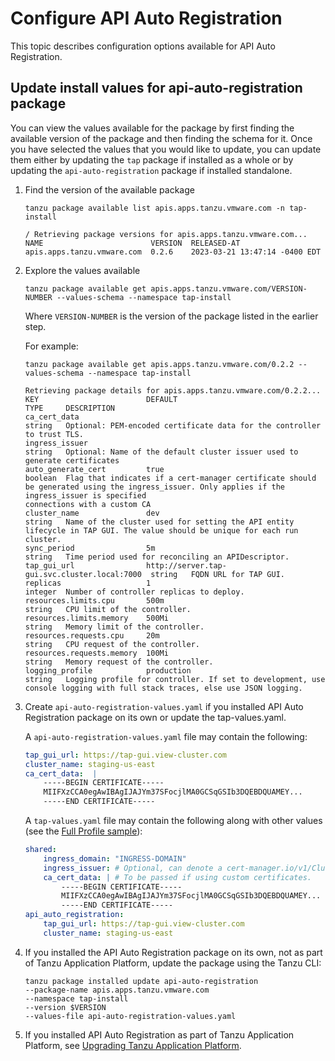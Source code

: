 # Configure API Auto Registration

This topic describes configuration options available for API Auto Registration.

## <a id='update-values'></a>Update install values for api-auto-registration package

You can view the values available for the package by first finding the available version of the package and then finding the schema for it.
Once you have selected the values that you would like to update, you can update them either by updating the `tap` package if installed as a whole
or by updating the `api-auto-registration` package if installed standalone.

1. Find the version of the available package

    ```console
    tanzu package available list apis.apps.tanzu.vmware.com -n tap-install

    / Retrieving package versions for apis.apps.tanzu.vmware.com...
    NAME                        VERSION  RELEASED-AT
    apis.apps.tanzu.vmware.com  0.2.6    2023-03-21 13:47:14 -0400 EDT
    ```

2. Explore the values available
    ```console
    tanzu package available get apis.apps.tanzu.vmware.com/VERSION-NUMBER --values-schema --namespace tap-install
    ```

    Where `VERSION-NUMBER` is the version of the package listed in the earlier step.

    For example:

    ```console
    tanzu package available get apis.apps.tanzu.vmware.com/0.2.2 --values-schema --namespace tap-install

    Retrieving package details for apis.apps.tanzu.vmware.com/0.2.2...
    KEY                        DEFAULT                                       TYPE     DESCRIPTION
    ca_cert_data                                                             string   Optional: PEM-encoded certificate data for the controller to trust TLS. 
    ingress_issuer                                                           string   Optional: Name of the default cluster issuer used to generate certificates
    auto_generate_cert         true                                          boolean  Flag that indicates if a cert-manager certificate should be generated using the ingress_issuer. Only applies if the ingress_issuer is specified      
    connections with a custom CA
    cluster_name               dev                                           string   Name of the cluster used for setting the API entity lifecycle in TAP GUI. The value should be unique for each run cluster.
    sync_period                5m                                            string   Time period used for reconciling an APIDescriptor.
    tap_gui_url                http://server.tap-gui.svc.cluster.local:7000  string   FQDN URL for TAP GUI.
    replicas                   1                                             integer  Number of controller replicas to deploy.
    resources.limits.cpu       500m                                          string   CPU limit of the controller.
    resources.limits.memory    500Mi                                         string   Memory limit of the controller.
    resources.requests.cpu     20m                                           string   CPU request of the controller.
    resources.requests.memory  100Mi                                         string   Memory request of the controller.
    logging_profile            production                                    string   Logging profile for controller. If set to development, use console logging with full stack traces, else use JSON logging.
    ```

3. Create `api-auto-registration-values.yaml` if you installed API Auto Registration package on its own or update the tap-values.yaml.

    A `api-auto-registration-values.yaml` file may contain the following:

    ```yaml
    tap_gui_url: https://tap-gui.view-cluster.com
    cluster_name: staging-us-east
    ca_cert_data:  |
        -----BEGIN CERTIFICATE-----
        MIIFXzCCA0egAwIBAgIJAJYm37SFocjlMA0GCSqGSIb3DQEBDQUAMEY...
        -----END CERTIFICATE-----
    ```
    A `tap-values.yaml` file may contain the following along with other values (see the [Full Profile sample](#full-profile)):
    ```yaml
    shared:
        ingress_domain: "INGRESS-DOMAIN"
        ingress_issuer: # Optional, can denote a cert-manager.io/v1/ClusterIssuer of your choice. Defaults to "tap-ingress-selfsigned".
        ca_cert_data: | # To be passed if using custom certificates.
            -----BEGIN CERTIFICATE-----
            MIIFXzCCA0egAwIBAgIJAJYm37SFocjlMA0GCSqGSIb3DQEBDQUAMEY...
            -----END CERTIFICATE-----
    api_auto_registration:
        tap_gui_url: https://tap-gui.view-cluster.com
        cluster_name: staging-us-east
    ```

4. If you installed the API Auto Registration package on its own, not as part of Tanzu Application
   Platform, update the package using the Tanzu CLI:

    ```console
    tanzu package installed update api-auto-registration
    --package-name apis.apps.tanzu.vmware.com
    --namespace tap-install
    --version $VERSION
    --values-file api-auto-registration-values.yaml
    ```

5. If you installed API Auto Registration as part of Tanzu Application Platform, see [Upgrading Tanzu Application Platform](../upgrading.hbs.md).
